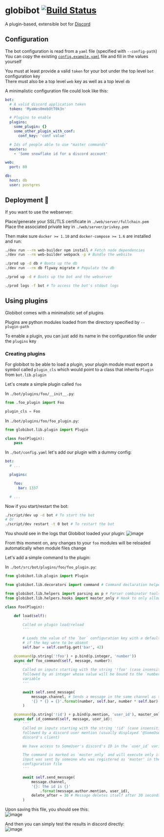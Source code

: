 # globibot [![Build Status](https://travis-ci.org/best-coloc-ever/globibot.svg?branch=master)](https://travis-ci.org/best-coloc-ever/globibot)
A plugin-based, extensible bot for [Discord](https://discordapp.com)

## Configuration
The bot configuration is read from a `yaml` file (specified with `--config-path`)  
You can copy the existing [`config.example.yaml`](./bot/config.example.yaml) file and fill in the values yourself

You must at least provide a valid `token` for your bot under the top level `bot` configuration key  
There must also be a top level `web` key as well as a top level `db`

A minimalistic configuration file could look like this:
```yaml
bot:
  # A valid discord application token
  token: 'MyaWes0mebOtT0k3n'

  # Plugins to enable
  plugins:
    some_plugin: {}
    some_other_plugin_with_conf:
      conf_key: 'conf value'

  # Ids of people able to use "master commands"
  masters:
    - 'Some snowflake id for a discord account'

web:
  port: 80

db:
  host: db
  user: postgres
```

## Deployment :whale:
If you want to use the webserver:

Place/generate your SSL/TLS certificate in `./web/server/fullchain.pem`  
Place the associated private key in `./web/server/privkey.pem`

Then make sure `docker >= 1.10` and `docker-compose >= 1.6` are installed and run:

```sh
./dev run --rm web-builder npm install # Fetch node dependencies
./dev run --rm web-builder webpack -p # Bundle the website

./prod up -d db # Boots up the db
./dev run --rm db flyway migrate # Populate the db

./prod up -d # Boots up the bot and the webserver

./prod logs -f bot # To access the bot's stdout logs
```

## Using plugins
Globibot comes with a minimalistic set of plugins

Plugins are python modules loaded from the directory specified by `--plugin-path`

To enable a plugin, you can just add its name in the configuration file under the `plugins` key

### Creating plugins
For globibot to be able to load a plugin, your plugin module must export a symbol called `plugin_cls` which would point to a class that inherits `Plugin` from `bot.lib.plugin`

Let's create a simple plugin called `foo`

In `./bot/plugins/foo/__init__.py`:
```python
from .foo_plugin import Foo

plugin_cls = Foo
```

In `./bot/plugins/foo/foo_plugin.py`:
```python
from globibot.lib.plugin import Plugin

class Foo(Plugin):
    pass
```

In `./bot/config.yaml` let's add our plugin with a dummy config:
```yaml
bot:
  # ...

  plugins:

    foo:
      bar: 1337

  # ...
```

Now if you start/restart the bot:
```sh
./script/dev up -d bot # To start the bot
# Or
./script/dev restart -t 0 bot # To restart the bot
```

You should see in the logs that Globibot loaded your plugin:
![image](https://cloud.githubusercontent.com/assets/2079561/17460022/b11212a6-5c53-11e6-9428-913714d5edd8.png)

From this moment on, any changes to your `foo` modules will be reloaded automatically when module files change

Let's add a simple command to the plugin:

In `./bot/src/bot/plugins/foo/foo_plugin.py`:
```python
from globibot.lib.plugin import Plugin

from globibot.lib.decorators import command # Command declaration helper

from globibot.lib.helpers import parsing as p # Parser combinator tools
from globibot.lib.helpers.hooks import master_only # Hook to only allow master users

class Foo(Plugin):

    def load(self):
        '''
        Called on plugin load/reload
        '''

        # Loads the value of the `bar` configuration key with a default value
        # if the key were to be absent
        self.bar = self.config.get('bar', 42)

    @command(p.string('!foo') + p.bind(p.integer, 'number'))
    async def foo_command(self, message, number):
        '''
        Called on inputs starting with the string '!foo' (case insensitive)
        followed by an integer whose value will be bound to the `number`
        variable
        '''

        await self.send_message(
            message.channel, # Sends a message in the same channel as the input
            '{} * {} = {}'.format(number, self.bar, number * self.bar)
        )

    @command(p.string('!id') + p.bind(p.mention, 'user_id'), master_only)
    async def id_command(self, message, user_id):
        '''
        Called on inputs starting with the string '!id' (case insensitive)
        followed by a discord user mention (usually displayed '@SomeUser' on
        discord's client)

        We have access to SomeUser's discord's ID in the `user_id` variable

        The command is marked as `master_only` and will execute only if the
        input was sent by someone who was registered as 'master' in the
        configuration file
        '''

        await self.send_message(
            message.channel,
            '{}: the id is {}'
                .format(message.author.mention, user_id),
            delete_after = 30 # Message deletes itself after 30 seconds
        )

```

Upon saving this file, you should see this:  
![image](https://cloud.githubusercontent.com/assets/2079561/17460080/4b7c968e-5c56-11e6-8de8-003a5434c9fa.png)

And then you can simply test the results in discord directly:  
![image](https://cloud.githubusercontent.com/assets/2079561/17460094/33230536-5c57-11e6-801b-20801d23be63.png)
